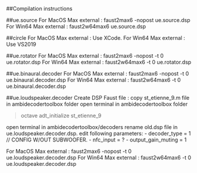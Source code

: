##Compilation instructions

##ue.source
For MacOS Max external :
faust2max6 -nopost ue.source.dsp
For Win64 Max external : 
faust2w64max6 ue.source.dsp


##circle
For MacOS Max external : 
Use XCode.
For Win64 Max external : 
Use VS2019


##ue.rotator
For MacOS Max external : 
faust2max6 -nopost -t 0 ue.rotator.dsp
For Win64 Max external : 
faust2w64max6 -t 0 ue.rotator.dsp

##ue.binaural.decoder
For MacOS Max external : 
faust2max6 -nopost -t 0 ue.binaural.decoder.dsp
For Win64 Max external : 
faust2w64max6 -t 0 ue.binaural.decoder.dsp

##ue.loudspeaker.decoder
Create DSP Faust file :
copy st_etienne_9.m file in ambidecodertoolbox folder
open terminal in ambidecodertoolbox folder
> octave
> adt_initialize
> st_etienne_9

open terminal in ambidecodertoolbox/decoders
rename old.dsp file in ue.loudspeaker.decoder.dsp.
edit following parameters:
	- decoder_type = 1 // CONFIG W/OUT SUBWOOFER.
	- nfc_input = ?
	- output_gain_muting = 1


For MacOS Max external :
faust2max6 -nopost -t 0 ue.loudspeaker.decoder.dsp
For Win64 Max external :
faust2w64max6 -t 0 ue.loudspeaker.decoder.dsp